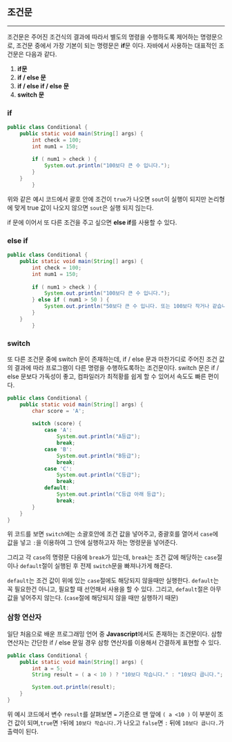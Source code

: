 ## 조건문

---

조건문은 주어진 조건식의 결과에 따라서 별도의 명령을 수행하도록 제어하는 명령문으로, 조건문 중에서 가장 기본이 되는 명령문은 **if**문 이다.
자바에서 사용하는 대표적인 조건문은 다음과 같다.

1. **if문**
2. **if / else 문**
3. **if / else if / else 문**
4. **switch 문**

### if

```java
public class Conditional {
    public static void main(String[] args) {
        int check = 100;
        int num1 = 150;
        
        if ( num1 > check ) {
            System.out.println("100보다 큰 수 입니다.");
        }
    }
        }
```
위와 같은 예시 코드에서 괄호 안에 조건이 `true`가 나오면 `sout`이 실행이 되지만 논리형에 맞게 true 값이 나오지 않으면 `sout`은 실행
되지 읺는다.

if 문에 이어서 또 다른 조건을 주고 싶으면 **else if**를 사용할 수 있다.

### else if 

```java
public class Conditional {
    public static void main(String[] args) {
        int check = 100;
        int num1 = 150;
        
        if ( num1 > check ) {
            System.out.println("100보다 큰 수 입니다.");
        } else if ( num1 > 50 ) {
            System.out.println("50보다 큰 수 입니다. 또는 100보다 작거나 같습니다.");
        }
    }
        }
```

### switch

또 다른 조건문 중에 switch 문이 존재하는데, if / else 문과 마찬가디로 주어진 조건 값의 결과에 따라 프로그램이 다른 명령을 수행하도록하는
조건문이다. switch 문은 if / else 문보다 가독성이 좋고, 컴파일러가 최적황를 쉽게 할 수 있어서 속도도 빠른 편이다.

```java
public class Conditional {
    public static void main(String[] args) {
        char score = 'A';
        
        switch (score) {
            case 'A':
                System.out.println("A등급");
                break;
            case 'B':
                System.out.println("B등급");
                break;
            case 'C':
                System.out.println("C등급");
                break;
            default:
                System.out.println("C등급 아래 등급");
                break;
        }
    }
}
```

위 코드를 보면 `switch`에는 소괄호안에 조건 값을 넣어주고, 중괄호를 열어서 `case`에 값을 넣고 `:`을 이용하여 그 안에 실행하고자
하는 명령문을 넣어준다.

그리고 각 `case`의 명령문 다음에 `break`가 있는데, `break`는 조건 값에 해당하는 `case`절이나 `default`절이 실행된 후 전제
`switch`문을 빠져나가게 해준다.

`default`는 조건 값이 위에 있는 `case`절에도 해당되지 않을때만 실행한다. `default`는 꼭 필요한건 아니고, 필요할 때 선언해서
사용을 할 수 있다. 그리고, `default`절은 아무 값을 넣어주지 않는다. (`case`절에 해당되지 않을 때만 실행하기 때문)

### 삼항 연산자

일단 처음으로 배운 프로그래밍 언어 중 **Javascript**에서도 존재하는 조건문이다. 삼항 연산자는 간단한 if / else 문일 경우 삼항 연산자를 이용해서 간결하게 표현할 수 있다.

```java
public class Conditional {
    public static void main(String[] args) {
        int a = 5;
        String result = ( a < 10 ) ? "10보다 작습니다." : "10보다 큽니다.";

        System.out.println(result);
    }
}
```
위 예시 코드에서 변수 `result`를 살펴보면 `=` 기준으로 맨 앞에 `( a <10 )` 이 부분이 조건 값이 되며,`true`면 `?`뒤에 `10보다 작습니다.`가 나오고 `false`면 `:` 뒤에 `10보다 큽니다.`가 출력이 된다.